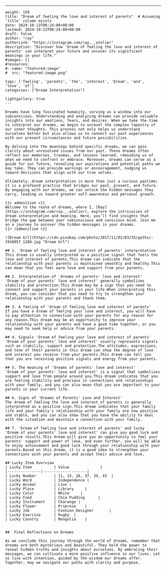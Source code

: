 ---
    weight: 159
    title: "Dream of feeling the love and interest of parents"  # Assuming 'title' column exists
    date: 2024-10-13T08:24:00+08:00
    lastmod: 2024-10-13T08:24:00+08:00
    draft: false
    author: "ray"
    authorLink: "https://instagram.com/ray._.atelier"
    description: "Discover how 'Dream of feeling the love and interest of parents' can interpret your future and uncover its significant meanings in your life."
    #images: []
    #resources:
    #- name: "featured-image"
    #  src: "featured-image.png"
    
    tags: ['feeling', 'parents', 'the', 'interest', 'Dream', 'and', 'love', 'of']
    categories: ["Dream Interpretation"]
    
    lightgallery: true
    ---
    
    Dreams have long fascinated humanity, serving as a window into our subconscious. Understanding and analyzing dreams can provide valuable insights into our emotions, fears, and desires. When we take the time to interpret our dreams, we begin to unravel the complex tapestry of our inner thoughts. This process not only helps us understand ourselves better but also allows us to connect our past experiences with our present circumstances and future possibilities.
    
    By delving into the meanings behind specific dreams, we can gain clarity about unresolved issues from our past. These dreams often reflect our memories, traumas, and lessons learned, reminding us of what we need to confront or embrace. Moreover, dreams can serve as a guide for our future, revealing our aspirations and potential paths we may take. They can provide warnings or encouragement, nudging us toward decisions that align with our true selves.
    
    Ultimately, dream interpretation is more than just a curious pastime; it is a profound practice that bridges our past, present, and future. By engaging with our dreams, we can unlock the hidden messages they carry, leading us toward greater self-awareness and personal growth.
    
    {{< admonition >}}
    Welcome to the realm of dreams, where I, [Ray](https://instagram.com/ray._.atelier), explore the intricacies of dream interpretation and meaning. Here, you’ll find insights that bridge the gap between your subconscious and conscious mind. Join me on a journey to uncover the hidden messages in your dreams.
    {{< /admonition >}}
    
    ![Dream Grl](https://cdn.pixabay.com/photo/2017/11/02/03/35/gothic-2910057_1280.jpg "Dream Grl")
    
    ## 1. 'Dream of feeling love and interest of parents' interpretation
    This dream is usually interpreted as a positive signal that feels the love and interest of parents.This dream can indicate that the relationship with your parents is maintained smoothly and healthy.This can mean that you feel warm love and support from your parents.
    
    ## 2. Interpretation of 'dreams of parents' love and interest'
    'Dream of your parents' love and interest' generally symbolizes stability and protection.This dream may be a sign that you need to connect and support your parents in your life.When interpreting this dream, you can consider that you need to try to strengthen your relationship with your parents and thank them.
    
    ## 3. A feeling of 'dream of feeling love and interest of parents'
    If you have a dream of feeling your love and interest, you will have to pay attention to connection with your parents for any reason for any reason.This dream may be an opportunity to improve your relationship with your parents and have a good time together, or you may need to seek help or advice from your parents.
    
    ## 4. Signals 'Dream of feeling your love and interest of parents'
    'Dream of your parents' love and interest' usually represents signals such as stability, support and protection.The attitudes, expressions, and tone of their parents in this dream can show the degree of love and interest you receive from your parents.This dream can tell you that you are receiving positive signals and energy from your parents.
    
    ## 5. The meaning of 'dreams of parents' love and interest'
    'Dream of your parents' love and interest' is a signal that symbolizes support and love from people around you.This dream indicates that you are feeling stability and precious in connections and relationships with your family, and you can also mean that you are important to your parents in your current life.
    
    ## 6. Signs of 'Dreams of Parents' Love and Interest'
    The dream of feeling the love and interest of parents is generally interpreted as a positive sign.This dream indicates that your family life and your family's relationship with your family are now positive and stable, and you can also show that you have the ability to deal with the situation and maintain a connection with your family.
    
    ## 7. 'Dream of feeling love and interest of parents' and lucky
    'Dream of your parents' love and interest' can give you good luck and positive results.This dream will give you an opportunity to feel your parents' support and power of love, and even further, you will be able to enjoy achievement and good luck through your relationship with your parents.Based on this dream, it is a good idea to strengthen your connections with your parents and accept their advice and love.
    
    ## Lucky Item Overview
    | Lucky Item          | Value              |
    |---------------|--------------------|
    | Lucky Number        | 11, 15, 26, 37, 39, 43  |
    | Lucky Word          | Independence |
    | Lucky Animal        | Lion |
    | Lucky Place         | Library     |
    | Lucky Color         | White     |
    | Lucky Food          | Chia Pudding      |
    | Lucky Instrument    | Charango |
    | Lucky Flower        | Primrose    |
    | Lucky Job           | Fashion Designer       |
    | Lucky Exercise      | Rugby  |
    | Lucky Country       | Mongolia    |
    
    
    ##  Final Reflections on Dreams
    
    As we conclude this journey through the world of dreams, remember that dreams are both mysterious and beautiful. They hold the power to reveal hidden truths and insights about ourselves. By embracing their messages, we can cultivate a more positive influence in our lives. Let us live with intention, guided by the wisdom our dreams offer. Together, may we navigate our paths with clarity and purpose.
    